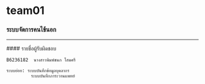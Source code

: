 # team01
### ระบบจัดการคนไข้นอก
<hr/>
#### รายชื่อผู้รับผิดชอบ

``` 
B6236182  นางสาวพิมพ์ชนก โสมศรี
```

```
ระบบย่อย: ระบบบันทึกข้อมูลบุคลากร
         ระบบบันทึกภาระวานแพทย์
```

